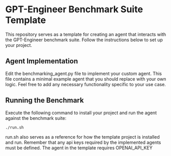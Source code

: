 # GPT-Engineer Benchmark Suite Template

This repository serves as a template for creating an agent that interacts with the GPT-Engineer benchmark suite. Follow the instructions below to set up your project.

## Agent Implementation

Edit the benchmarking_agent.py file to implement your custom agent. This file contains a minimal example agent that you should replace with your own logic. Feel free to add any necessary functionality specific to your use case.

## Running the Benchmark

Execute the following command to install your project and run the agent against the benchmark suite:
```
./run.sh
```
run.sh also serves as a reference for how the template project is installed and run.
Remember that any api keys required by the implemented agents must be defined. The agent in the template requires OPENAI_API_KEY